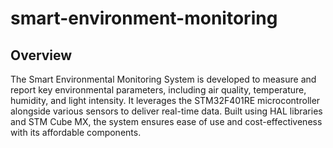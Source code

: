 # smart-environment-monitoring

## **Overview**
The Smart Environmental Monitoring System is developed to measure and report key environmental parameters, including air quality, temperature, humidity, and light intensity. It leverages the STM32F401RE microcontroller alongside various sensors to deliver real-time data. Built using HAL libraries and STM Cube MX, the system ensures ease of use and cost-effectiveness with its affordable components.
